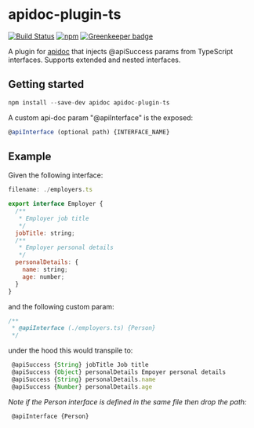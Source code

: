 # apidoc-plugin-ts

[![Build Status](https://travis-ci.org/tgreyuk/apidoc-plugin-ts.svg?branch=master)](https://travis-ci.org/tgreyuk/apidoc-plugin-ts)
[![npm](https://img.shields.io/npm/v/apidoc-plugin-ts.svg)](https://www.npmjs.com/package/apidoc-plugin-ts)
[![Greenkeeper badge](https://badges.greenkeeper.io/tgreyuk/apidoc-plugin-ts.svg)](https://greenkeeper.io/)

A plugin for [apidoc](https://www.npmjs.com/package/apidoc) that injects @apiSuccess params from TypeScript interfaces.
Supports extended and nested interfaces.

## Getting started

```javascript
npm install --save-dev apidoc apidoc-plugin-ts
```

A custom api-doc param "@apiInterface" is the exposed:

```javascript
@apiInterface (optional path) {INTERFACE_NAME}
 ```

 ## Example

Given the following interface:

```javascript
filename: ./employers.ts

export interface Employer {
  /**
   * Employer job title
   */
  jobTitle: string;
  /**
   * Employer personal details
   */
  personalDetails: {
    name: string;
    age: number;
  }
}
```

and the following custom param:

```javascript
/**
 * @apiInterface (./employers.ts) {Person}
 */

 ```

 under the hood this would transpile to:

```javascript
 @apiSuccess {String} jobTitle Job title
 @apiSuccess {Object} personalDetails Empoyer personal details
 @apiSuccess {String} personalDetails.name 
 @apiSuccess {Number} personalDetails.age 
```

 *Note if the Person interface is defined in the same file then drop the path:*

```javascript
 @apiInterface {Person}
  ```
